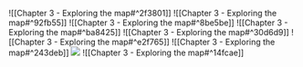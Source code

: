 ![[Chapter 3 - Exploring the map#^2f3801]]
![[Chapter 3 - Exploring the map#^92fb55]]
![[Chapter 3 - Exploring the map#^8be5be]]
![[Chapter 3 - Exploring the map#^ba8425]]
![[Chapter 3 - Exploring the map#^30d6d9]]
![[Chapter 3 - Exploring the map#^e2f765]]
![[Chapter 3 - Exploring the map#^243deb]]
![](https://miro.medium.com/max/700/1*6Nqdbq9j5VUzk-3BwXVXUg.jpeg)
![[Chapter 3 - Exploring the map#^14fcae]]